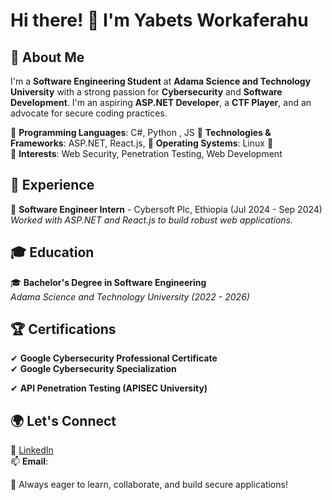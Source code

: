 # Hi there! 👋 I'm Yabets Workaferahu

## 🚀 About Me
I'm a **Software Engineering Student** at **Adama Science and Technology University** with a strong passion for **Cybersecurity** and **Software Development**.
 I'm an aspiring **ASP.NET Developer**, a **CTF Player**, and an advocate for secure coding practices. 

🔹 **Programming Languages**: C#, Python , JS 
🔹 **Technologies & Frameworks**: ASP.NET, React.js,
🔹 **Operating Systems**: Linux 🐧  
🔹 **Interests**: Web Security, Penetration Testing, Web Development 

## 💼 Experience
🔹 **Software Engineer Intern** - Cybersoft Plc, Ethiopia (Jul 2024 - Sep 2024)  
*Worked with ASP.NET and React.js to build robust web applications.*

## 🎓 Education
🎓 **Bachelor's Degree in Software Engineering**  
*Adama Science and Technology University (2022 - 2026)*

## 🏆 Certifications
✔ **Google Cybersecurity Professional Certificate**  
✔ **Google Cybersecurity Specialization** 

✔ **API Penetration Testing (APISEC University)** 


## 🌍 Let's Connect
🔗 [LinkedIn](https://www.linkedin.com/in/yabets7)  
📫 **Email**: 

🚀 Always eager to learn, collaborate, and build secure applications!
